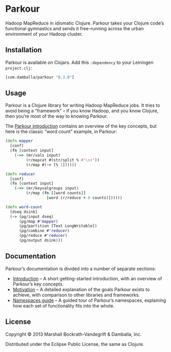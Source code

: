 # Parkour

Hadoop MapReduce in idiomatic Clojure.  Parkour takes your Clojure code’s
functional gymnastics and sends it free-running across the urban environment of
your Hadoop cluster.

## Installation

Parkour is available on Clojars.  Add this `:dependency` to your Leiningen
`project.clj`:

```clj
[com.damballa/parkour "0.3.0"]
```

## Usage

Parkour is a Clojure library for writing Hadoop MapReduce jobs.  It tries to
avoid being a “framework” – if you know Hadoop, and you know Clojure, then
you’re most of the way to knowing Parkour.

The [Parkour introduction][intro] contains an overview of the key concepts, but
here is the classic “word count” example, in Parkour:

```clj
(defn mapper
  [conf]
  (fn [context input]
    (->> (mr/vals input)
         (r/mapcat #(str/split % #"\s+"))
         (r/map #(-> [% 1])))))

(defn reducer
  [conf]
  (fn [context input]
    (->> (mr/keyvalgroups input)
         (r/map (fn [[word counts]]
                  [word (r/reduce + 0 counts)])))))

(defn word-count
  [dseq dsink]
  (-> (pg/input dseq)
      (pg/map #'mapper)
      (pg/partition [Text LongWritable])
      (pg/combine #'reducer)
      (pg/reduce #'reducer)
      (pg/output dsink)))
```

## Documentation

Parkour’s documentation is divided into a number of separate sections:

- [Introduction][intro] – A short getting-started introduction, with an overview
  of Parkour’s key concepts.
- [Motivation][motivation] – A detailed explanation of the goals Parkour exists
  to achieve, with comparison to other libraries and frameworks.
- [Namespaces guide][namespaces] – A guided tour of Parkour’s namespaces,
  explaining how each set of functionality fits into the whole.

## License

Copyright © 2013 Marshall Bockrath-Vandegrift & Damballa, Inc.

Distributed under the Eclipse Public License, the same as Clojure.

[intro]: blob/master/doc/intro.md
[motivation]: blob/master/doc/motivation.md
[namespaces]: blob/master/doc/namespaces.md
